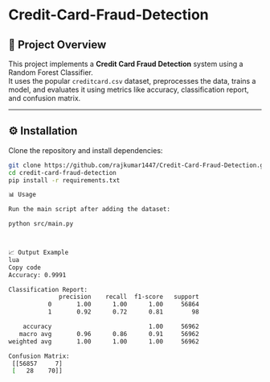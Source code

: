 # Credit-Card-Fraud-Detection

## 📌 Project Overview
This project implements a **Credit Card Fraud Detection** system using a Random Forest Classifier.  
It uses the popular `creditcard.csv` dataset, preprocesses the data, trains a model, and evaluates it using metrics like accuracy, classification report, and confusion matrix.

---

## ⚙️ Installation
Clone the repository and install dependencies:

```bash
git clone https://github.com/rajkumar1447/Credit-Card-Fraud-Detection.git
cd credit-card-fraud-detection
pip install -r requirements.txt

📊 Usage

Run the main script after adding the dataset:

python src/main.py



📈 Output Example
lua
Copy code
Accuracy: 0.9991

Classification Report:
              precision    recall  f1-score   support
           0       1.00      1.00      1.00     56864
           1       0.92      0.72      0.81        98

    accuracy                           1.00     56962
   macro avg       0.96      0.86      0.91     56962
weighted avg       1.00      1.00      1.00     56962

Confusion Matrix:
 [[56857     7]
 [   28    70]]
